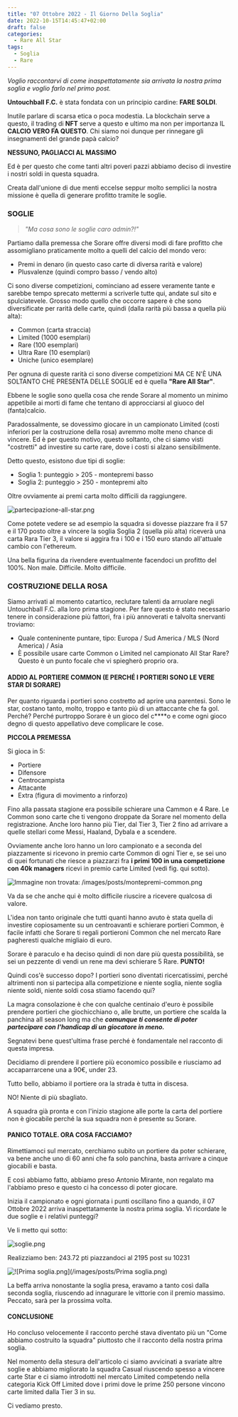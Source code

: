 ```yaml
---
title: "07 Ottobre 2022 - Il Giorno Della Soglia"
date: 2022-10-15T14:45:47+02:00
draft: false
categories:
  - Rare All Star
tags:
  - Soglia
  - Rare
---
```


*Voglio raccontarvi di come inaspettatamente sia arrivata la nostra prima soglia e voglio farlo nel primo post.*

**Untouchball F.C.** è stata fondata con un principio cardine: **FARE SOLDI**. 

Inutile parlare di scarsa etica o poca modestia. La blockchain serve a questo, il trading di **NFT** serve a questo e ultimo ma non per importanza IL **CALCIO VERO FA QUESTO**. Chi siamo noi dunque per rinnegare gli insegnamenti del grande papà calcio?

**NESSUNO, PAGLIACCI AL MASSIMO**

Ed è per questo che come tanti altri poveri pazzi abbiamo deciso di investire i nostri soldi in questa squadra. 

Creata dall'unione di due menti eccelse seppur molto semplici la nostra missione è quella di generare profitto tramite le soglie. 

### SOGLIE

> *"Ma cosa sono le soglie caro admin?!"*

Partiamo dalla premessa che Sorare offre diversi modi di fare profitto che assomigliano praticamente molto a quelli del calcio del mondo vero: 

- Premi in denaro (in questo caso carte di diversa rarità e valore)
- Plusvalenze (quindi compro basso / vendo alto)

Ci sono diverse competizioni, cominciano ad essere veramente tante e sarebbe tempo sprecato mettermi a scriverle tutte qui, andate sul sito e spulciatevele. Grosso modo quello che occorre sapere è che sono diversificate per rarità delle carte, quindi (dalla rarità più bassa a quella più alta):

- Common (carta straccia)
- Limited (1000 esemplari)
- Rare (100 esemplari)
- Ultra Rare (10 esemplari)
- Uniche (unico esemplare)

Per ognuna di queste rarità ci sono diverse competizioni MA CE N'È UNA SOLTANTO CHE PRESENTA DELLE SOGLIE ed è quella **"Rare All Star"**.

Ebbene le soglie sono quella cosa che rende Sorare al momento un minimo appetibile ai morti di fame che tentano di approcciarsi al giuoco del (fanta)calcio.

Paradossalmente, se dovessimo giocare in un campionato Limited (costi inferiori per la costruzione della rosa) avremmo molte meno chance di vincere. Ed è per questo motivo, questo soltanto, che ci siamo visti "costretti" ad investire su carte rare, dove i costi si alzano sensibilmente. 

Detto questo, esistono due tipi di soglie:

- Soglia 1: punteggio > 205 - montepremi basso
- Soglia 2: punteggio > 250 - montepremi alto

Oltre ovviamente ai premi carta molto difficili da raggiungere. 

![partecipazione-all-star.png](/images/posts/partecipazione-all-star.png "partecipazione-all-star.png")

Come potete vedere se ad esempio la squadra si dovesse piazzare fra il 57 e il 170 posto oltre a vincere la soglia Soglia 2 (quella più alta) riceverà una carta Rara Tier 3, il valore si aggira fra i 100 e i 150 euro stando all'attuale cambio con l'ethereum.

Una bella figurina da rivendere eventualmente facendoci un profitto del 100%. Non male. Difficile. Molto difficile.

### COSTRUZIONE DELLA ROSA

Siamo arrivati al momento catartico, reclutare talenti da arruolare negli Untouchball F.C. alla loro prima stagione. Per fare questo è stato necessario tenere in considerazione più fattori, fra i più annoverati e talvolta snervanti troviamo:

- Quale conteninente puntare, tipo: Europa / Sud America / MLS (Nord America) / Asia
- È possibile usare carte Common o Limited nel campionato All Star Rare? Questo è un punto focale che vi spiegherò proprio ora.

#### ADDIO AL PORTIERE COMMON (E PERCHÉ I PORTIERI SONO LE VERE STAR DI SORARE)

Per quanto riguarda i portieri sono costretto ad aprire una parentesi. Sono le star, costano tanto, molto, troppo e tanto più di un attaccante che fa gol. Perché? Perché purtroppo Sorare è un gioco del c****o e come ogni gioco degno di questo appellativo deve complicare le cose. 

**PICCOLA PREMESSA**

Si gioca in 5:

- Portiere
- Difensore
- Centrocampista
- Attacante
- Extra (figura di movimento a rinforzo)

Fino alla passata stagione era possibile schierare una Cammon e 4 Rare. Le Common sono carte che ti vengono droppate da Sorare nel momento della registrazione. Anche loro hanno più Tier, dal Tier 3, Tier 2 fino ad arrivare a quelle stellari come Messi, Haaland, Dybala e a scendere. 

Ovviamente anche loro hanno un loro campionato e a seconda del piazzamente si ricevono in premio carte Common di ogni Tier e, se sei uno di quei fortunati che riesce a piazzarzi fra **i primi 100 in una competizione con 40k managers** ricevi in premio carte Limited (vedi fig. qui sotto).

![Immagine non trovata: /images/posts/montepremi-common.png](/images/posts/montepremi-common.png "Immagine non trovata: /images/posts/montepremi-common.png")

Va da se che anche qui è molto difficile riuscire a ricevere qualcosa di valore. 

L'idea non tanto originale che tutti quanti hanno avuto è stata quella di investire copiosamente su un centroavanti e schierare portieri Common, è facile infatti che Sorare ti regali portieroni Common che nel mercato Rare pagheresti qualche migliaio di euro.

Sorare è paraculo e ha deciso quindi di non dare più questa possibilità, se sei un pezzente di vendi un rene ma devi schierare 5 Rare. **PUNTO!**

Quindi cos'è successo dopo? I portieri sono diventati ricercatissimi, perché altrimenti non si partecipa alla competizione e niente soglia, niente soglia niente soldi, niente soldi cosa stiamo facendo qui?

La magra consolazione è che con qualche centinaio d'euro è possibile prendere portieri che giochicchiano o, alle brutte, un portiere che scalda la panchina all season long ma che _**comunque ti consente di poter partecipare con l'handicap di un giocatore in meno.**_

Segnatevi bene quest'ultima frase perché è fondamentale nel racconto di questa impresa. 

Decidiamo di prendere il portiere più economico possibile e riusciamo ad accaparrarcene una a 90€, under 23. 

Tutto bello, abbiamo il portiere ora la strada è tutta in discesa.

NO! Niente di più sbagliato.

A squadra già pronta e con l'inizio stagione alle porte la carta del portiere non è giocabile perché la sua squadra non è presente su Sorare.

#### PANICO TOTALE. ORA COSA FACCIAMO?

Rimettiamoci sul mercato, cerchiamo subito un portiere da poter schierare, va bene anche uno di 60 anni che fa solo panchina, basta arrivare a cinque giocabili e basta.

E così abbiamo fatto, abbiamo preso Antonio Mirante, non regalato ma l'abbiamo preso e questo ci ha concesso di poter giocare.

Inizia il campionato e ogni giornata i punti oscillano fino a quando, il 07 Ottobre 2022 arriva inaspettatamente la nostra prima soglia. Vi ricordate le due soglie e i relativi punteggi?

Ve li metto qui sotto:

![soglie.png](/images/posts/soglie.png "soglie.png")

Realizziamo ben: 243.72 pti piazzandoci al 2195 post su 10231

![![Prima soglia.png](/images/posts/Prima soglia.png)]()

La beffa arriva nonostante la soglia presa, eravamo a tanto così dalla seconda soglia, riuscendo ad innagurare le vittorie con il premio massimo. Peccato, sarà per la prossima volta. 

#### CONCLUSIONE

Ho concluso velocemente il racconto perché stava diventato più un "Come abbiamo costruito la squadra" piuttosto che il racconto della nostra prima soglia.

Nel momento della stesura dell'articolo ci siamo avvicinati a svariate altre soglie e abbiamo migliorato la squadra Casual riuscendo spesso a vincere carte Star e ci siamo introdotti nel mercato Limited competendo nella categoria Kick Off Limited dove i primi dove le prime 250 persone vincono carte limited dalla Tier 3 in su.

Ci vediamo presto.


